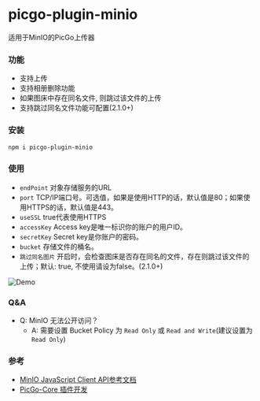 # picgo-plugin-minio
适用于MinIO的PicGo上传器

### 功能
* 支持上传
* 支持相册删除功能
* 如果图床中存在同名文件, 则跳过该文件的上传
* 支持跳过同名文件功能可配置(2.1.0+)

### 安装
```bash
npm i picgo-plugin-minio
```

### 使用
* `endPoint`	对象存储服务的URL
* `port`	    TCP/IP端口号。可选值，如果是使用HTTP的话，默认值是80；如果使用HTTPS的话，默认值是443。
* `useSSL`	    true代表使用HTTPS
* `accessKey`	Access key是唯一标识你的账户的用户ID。
* `secretKey`	Secret key是你账户的密码。
* `bucket`      存储文件的桶名。
* `跳过同名图片`  开启时，会检查图床是否存在同名的文件，存在则跳过该文件的上传；默认: true, 不使用请设为false。(2.1.0+)
  
![Demo](https://github.com/Herbertzz/picgo-plugin-minio/blob/master/static/demo.jpg?raw=true)

### Q&A
* Q: MinIO 无法公开访问？
    * A: 需要设置 Bucket Policy 为 `Read Only` 或 `Read and Write`(建议设置为 `Read Only`)
  
### 参考
* [MinIO JavaScript Client API参考文档](https://docs.min.io/cn/javascript-client-api-reference.html)
* [PicGo-Core 插件开发](https://picgo.github.io/PicGo-Core-Doc/zh/dev-guide/cli.html#%E7%AE%80%E4%BB%8B)